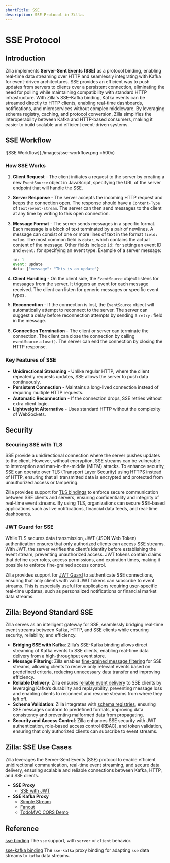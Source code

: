 ```yaml
---
shortTitle: SSE
description: SSE Protocol in Zilla.
---
```


# SSE Protocol

## Introduction

Zilla implements **Server-Sent Events (SSE)** as a protocol binding, enabling real-time data streaming over HTTP and seamlessly integrating with Kafka for event-driven architectures. SSE provides an efficient way to push updates from servers to clients over a persistent connection, eliminating the need for polling while maintaining compatibility with standard HTTP infrastructure. With Zilla's SSE-Kafka binding, Kafka events can be streamed directly to HTTP clients, enabling real-time dashboards, notifications, and microservices without complex middleware. By leveraging schema registry, caching, and protocol conversion, Zilla simplifies the interoperability between Kafka and HTTP-based consumers, making it easier to build scalable and efficient event-driven systems.

## SSE Workflow

![SSE Workflow](./images/sse-workflow.png =500x)

### How SSE Works

1. **Client Request** - The client initiates a request to the server by creating a new `EventSource` object in JavaScript, specifying the URL of the server endpoint that will handle the SSE.
2. **Server Response** - The server accepts the incoming HTTP request and keeps the connection open. The response should have a `Content-Type` of `text/event-stream`. The server can then send messages to the client at any time by writing to this open connection.
3. **Message Format** - The server sends messages in a specific format. Each message is a block of text terminated by a pair of newlines. A message can consist of one or more lines of text in the format `field: value`. The most common field is `data:`, which contains the actual content of the message. Other fields include `id:` for setting an event ID and `event:` for specifying an event type.
    Example of a server message:

    ```js
    id: 1
    event: update
    data: {"message": "This is an update"}
    ```

4. **Client Handling** - On the client side, the `EventSource` object listens for messages from the server. It triggers an event for each message received. The client can listen for generic messages or specific event types.
5. **Reconnection** - If the connection is lost, the `EventSource` object will automatically attempt to reconnect to the server. The server can suggest a delay before reconnection attempts by sending a `retry:` field in the message.
6. **Connection Termination** - The client or server can terminate the connection. The client can close the connection by calling `eventSource.close()`. The server can end the connection by closing the HTTP response.

### Key Features of SSE

- **Unidirectional Streaming** - Unlike regular HTTP, where the client repeatedly requests updates, SSE allows the server to push data continuously.
- **Persistent Connection** - Maintains a long-lived connection instead of requiring multiple HTTP requests.
- **Automatic Reconnection** - If the connection drops, SSE retries without extra client logic.
- **Lightweight Alternative** - Uses standard HTTP without the complexity of WebSockets.

## Security

### Securing SSE with TLS

SSE provide a unidirectional connection where the server pushes updates to the client. However, without encryption, SSE streams can be vulnerable to interception and man-in-the-middle (MITM) attacks. To enhance security, SSE can operate over TLS (Transport Layer Security) using HTTPS instead of HTTP, ensuring that all transmitted data is encrypted and protected from unauthorized access or tampering.

Zilla provides support for [TLS bindings](../../reference/config/bindings/tls/README.md) to enforce secure communication between SSE clients and servers, ensuring confidentiality and integrity of real-time event streams. By using TLS, organizations can secure SSE-based applications such as live notifications, financial data feeds, and real-time dashboards.

### JWT Guard for SSE

While TLS secures data transmission, JWT (JSON Web Token) authentication ensures that only authorized clients can access SSE streams. With JWT, the server verifies the client’s identity before establishing the event stream, preventing unauthorized access. JWT tokens contain claims that define user roles, access permissions, and expiration times, making it possible to enforce fine-grained access control.

Zilla provides support for [JWT Guard](../../reference/config/guards/jwt.md) to authenticate SSE connections, ensuring that only clients with valid JWT tokens can subscribe to event streams. This is especially useful for applications requiring user-specific real-time updates, such as personalized notifications or financial market data streams.

## Zilla: Beyond Standard SSE

Zilla serves as an intelligent gateway for SSE, seamlessly bridging real-time event streams between Kafka, HTTP, and SSE clients while ensuring security, reliability, and efficiency.

- **Bridging SSE with Kafka**: Zilla’s SSE-Kafka binding allows direct streaming of Kafka events to SSE clients, enabling real-time data delivery from a high-throughput event store.
- **Message Filtering**: Zilla enables [fine-grained message filtering](../../concepts/kafka-proxies/http-proxy.md#message-filtering) for SSE streams, allowing clients to receive only relevant events based on predefined criteria, reducing unnecessary data transfer and improving efficiency.
- **Reliable Delivery**: Zilla ensures [reliable event delivery](../../concepts/kafka-proxies/http-proxy.md#reliable-delivery) to SSE clients by leveraging Kafka’s durability and replayability, preventing message loss and enabling clients to reconnect and resume streams from where they left off.
- **Schema Validation**: Zilla integrates with [schema registries](../../reference/config/catalogs/apicurio-registry.md), ensuring SSE messages conform to predefined formats, improving data consistency and preventing malformed data from propagating.
- **Security and Access Control**: Zilla enhances SSE security with JWT authentication, role-based access control (RBAC), and token validation, ensuring that only authorized clients can subscribe to event streams.

## Zilla: SSE Use Cases

Zilla leverages the Server-Sent Events (SSE) protocol to enable efficient unidirectional communication, real-time event streaming, and secure data delivery, ensuring scalable and reliable connections between Kafka, HTTP, and SSE clients.

- **SSE Proxy**
    - [SSE with JWT](https://github.com/aklivity/zilla-examples/tree/main/sse.proxy.jwt)
- **SSE Kafka Proxy**
    - [Simple Stream](../../tutorials/sse/sse-intro.md)
    - [Fanout](https://github.com/aklivity/zilla-examples/tree/main/sse.kafka.fanout)
    - [TodoMVC CQRS Demo](https://github.com/aklivity/zilla-demos/tree/main/todo-mvc-cqrs)

## Reference

[sse binding](../../reference/config/bindings/sse/README.md) The `sse` support, with `server` or `client` behavior.

[sse-kafka binding](../../reference/config/bindings/sse-kafka/README.md) The `sse-kafka` proxy binding for adapting `sse` data streams to `kafka` data streams.

